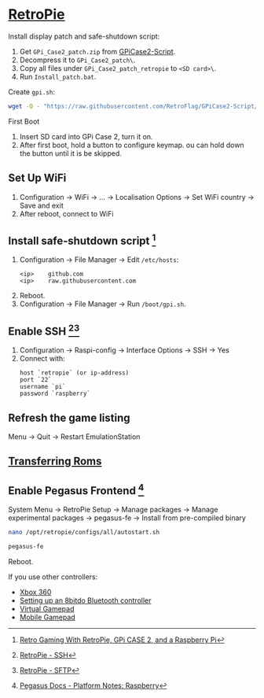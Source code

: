 # [RetroPie](https://retropie.org.uk/)

Install display patch and safe-shutdown script:

1. Get `GPi_Case2_patch.zip` from [GPiCase2-Script](https://github.com/RetroFlag/GPiCase2-Script).
2. Decompress it to `GPi_Case2_patch\`.
3. Copy all files under `GPi_Case2_patch_retropie` to `<SD card>\`.
4. Run `Install_patch.bat`.

Create `gpi.sh`:

```sh
wget -O - "https://raw.githubusercontent.com/RetroFlag/GPiCase2-Script/main/retropie_install_gpi2.sh" | sudo bash
```

First Boot

1. Insert SD card into GPi Case 2, turn it on.
2. After first boot, hold a button to configure keymap. ou can hold down the button until it is be skipped.

## Set Up WiFi

1. Configuration → WiFi → ... → Localisation Options → Set WiFi country → Save and exit
2. After reboot, connect to WiFi

## Install safe-shutdown script [^1]

1. Configuration → File Manager → Edit `/etc/hosts`:
	```
	<ip>	github.com
	<ip>	raw.githubusercontent.com
	```
2. Reboot.
3. Configuration → File Manager → Run `/boot/gpi.sh`.

## Enable SSH [^2][^3]

1. Configuration → Raspi-config → Interface Options → SSH → Yes
2. Connect with:
	```
	host `retropie` (or ip-address)
	port `22`
	username `pi`
	password `raspberry`
	```

## Refresh the game listing

Menu → Quit → Restart EmulationStation

## [Transferring Roms](https://retropie.org.uk/docs/Transferring-Roms/)

## Enable Pegasus Frontend [^4]

System Menu → RetroPie Setup → Manage packages → Manage experimental packages → pegasus-fe → Install from pre-compiled binary

```sh
nano /opt/retropie/configs/all/autostart.sh
```

```sh
pegasus-fe
```

Reboot.

If you use other controllers:

- [Xbox 360](https://retropie.org.uk/docs/Xbox-360-Controller/)
- [Setting up an 8bitdo Bluetooth controller](https://retropie.org.uk/docs/8Bitdo-Controller/)
- [Virtual Gamepad](https://retropie.org.uk/docs/Virtual-Gamepad/)
- [Mobile Gamepad](https://github.com/sbidolach/mobile-gamepad)

[^1]: [Retro Gaming With RetroPie, GPi CASE 2, and a Raspberry Pi](https://navendu.me/posts/retropie-gpi-case-2-setup/)
[^2]: [RetroPie - SSH](https://retropie.org.uk/docs/SSH/)
[^3]: [RetroPie - SFTP](https://retropie.org.uk/docs/Transferring-Roms/#sftp)
[^4]: [Pegasus Docs - Platform Notes: Raspberry](https://pegasus-frontend.org/docs/user-guide/platform-raspberry/#retropie)